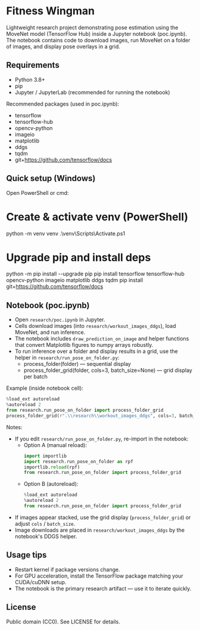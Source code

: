 # Fitness Wingman

Lightweight research project demonstrating pose estimation using the MoveNet model (TensorFlow Hub) inside a Jupyter notebook (poc.ipynb). The notebook contains code to download images, run MoveNet on a folder of images, and display pose overlays in a grid.

## Requirements
- Python 3.8+
- pip
- Jupyter / JupyterLab (recommended for running the notebook)

Recommended packages (used in poc.ipynb):
- tensorflow
- tensorflow-hub
- opencv-python
- imageio
- matplotlib
- ddgs
- tqdm
- git+https://github.com/tensorflow/docs

## Quick setup (Windows)
Open PowerShell or cmd:

# Create & activate venv (PowerShell)
python -m venv venv
.\venv\Scripts\Activate.ps1

# Upgrade pip and install deps
python -m pip install --upgrade pip
pip install tensorflow tensorflow-hub opencv-python imageio matplotlib ddgs tqdm
pip install git+https://github.com/tensorflow/docs

## Notebook (poc.ipynb)
- Open `research/poc.ipynb` in Jupyter.
- Cells download images (into `research/workout_images_ddgs`), load MoveNet, and run inference.
- The notebook includes `draw_prediction_on_image` and helper functions that convert Matplotlib figures to numpy arrays robustly.
- To run inference over a folder and display results in a grid, use the helper in `research/run_pose_on_folder.py`:
  - process_folder(folder)  — sequential display
  - process_folder_grid(folder, cols=3, batch_size=None) — grid display per batch

Example (inside notebook cell):
```python
%load_ext autoreload
%autoreload 2
from research.run_pose_on_folder import process_folder_grid
process_folder_grid(r".\\research\\workout_images_ddgs", cols=3, batch_size=6)
```

Notes:
- If you edit `research/run_pose_on_folder.py`, re-import in the notebook:
  - Option A (manual reload):
    ```python
    import importlib
    import research.run_pose_on_folder as rpf
    importlib.reload(rpf)
    from research.run_pose_on_folder import process_folder_grid
    ```
  - Option B (autoreload):
    ```python
    %load_ext autoreload
    %autoreload 2
    from research.run_pose_on_folder import process_folder_grid
    ```
- If images appear stacked, use the grid display (`process_folder_grid`) or adjust `cols` / `batch_size`.
- Image downloads are placed in `research/workout_images_ddgs` by the notebook's DDGS helper.

## Usage tips
- Restart kernel if package versions change.
- For GPU acceleration, install the TensorFlow package matching your CUDA/cuDNN setup.
- The notebook is the primary research artifact — use it to iterate quickly.

## License
Public domain (CC0). See LICENSE for details.